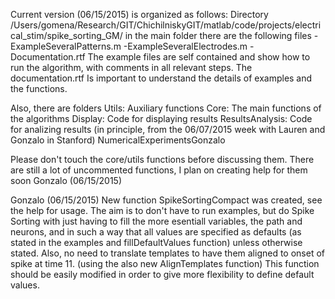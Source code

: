 Current version (06/15/2015) is organized as follows:
Directory
/Users/gomena/Research/GIT/ChichilniskyGIT/matlab/code/projects/electrical_stim/spike_sorting_GM/
in the main folder there are the following files
-ExampleSeveralPatterns.m
-ExampleSeveralElectrodes.m
-Documentation.rtf
The example files are self contained and show how to run the algorithm, with comments in all relevant steps. The documentation.rtf Is important to understand the details of examples and the functions.

Also, there are folders
Utils: Auxiliary functions
Core: The main functions of the algorithms
Display: Code for displaying results
ResultsAnalysis: Code for analizing results (in principle, from the 06/07/2015 week with Lauren and Gonzalo in Stanford)
NumericalExperimentsGonzalo

Please don't touch the core/utils functions before discussing them. There are still a lot of uncommented functions, I plan on creating help for them soon
Gonzalo (06/15/2015)


Gonzalo (06/15/2015)
New function SpikeSortingCompact was created, see the help for usage. The aim is to don't have to run examples, but do Spike Sorting with just having to fill the more esentiall variables, the path and neurons, and in such a way that all values are specified as defaults (as stated in the examples and fillDefaultValues function) unless otherwise stated. Also, no need to translate templates to have them aligned to onset of spike at time 11. (using the also new AlignTemplates function)
This function should be easily modified in order to give more flexibility to define default values. 
